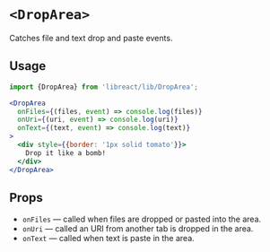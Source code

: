 # `<DropArea>`

Catches file and text drop and paste events.


## Usage

```jsx
import {DropArea} from 'libreact/lib/DropArea';

<DropArea
  onFiles={(files, event) => console.log(files)}
  onUri={(uri, event) => console.log(uri)}
  onText={(text, event) => console.log(text)}
>
  <div style={{border: '1px solid tomato'}}>
    Drop it like a bomb!
  </div>
</DropArea>
```


## Props

- `onFiles` &mdash; called when files are dropped or pasted into the area.
- `onUri` &mdash; called an URI from another tab is dropped in the area.
- `onText` &mdash; called when text is paste in the area.
